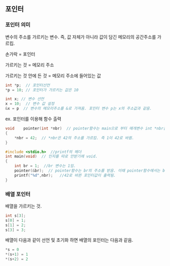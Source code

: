 ## 포인터
### 포인터 의미
변수의 주소를 가르키는 변수. 즉, 값 자체가 아니라 값이 담긴 메모리의 공간주소를 가르킴.

손가락 = 포인터

가르키는 것 = 메모리 주소

가르키는 것 안에 든 것 = 메모리 주소에 들어있는 값
```c
int *p;  // 포인터선언
*p = 10; // 포인터가 가르키는 값은 10
```
```c
int x; // 변수 선언
x = 10;  // 변수 값 설정
&x = p  // 변수의 메모리주소를 &로 가져옴. 포인터 변수 p는 x의 주소값과 같음.
```

ex. 포인터를 이용해 함수 출력 
```c
void	pointer(int *nbr)  // pointer함수는 main으로 부터 매개변수 int *nbr을 받음. int *nbr 은 내가 임의로 선언한 지역변수임. *nbr은 br의 주소를 가르킴.
{
	*nbr = 42;  // *nbr은 42의 주소를 가르킴. 즉 1이 42로 바뀜.
}

#include <stdio.h>  //printf의 헤더
int	main(void)  // 인자를 따로 안받기에 void.
{
	int br = 1;  //br 변수는 1임.
	pointer(&br);  // pointer함수는 br의 주소를 받음. 이때 pointer함수에서는 br의 주소를 int *nbr로 받음.
	printf("%d",nbr);	//42로 바뀐 포인터값이 출력됨.
}
```
### 배열 포인터
배열을 가르키는 것.

```c
int s[3];
s[0] = 1;
s[1] = 2;
s[3] = 3;
```
배열이 다음과 같이 선언 및 초기화 하면 배열의 포인터는 다음과 같음.

```c
*s = 0
*(s+1) = 1
*(s+2) = 2
```
